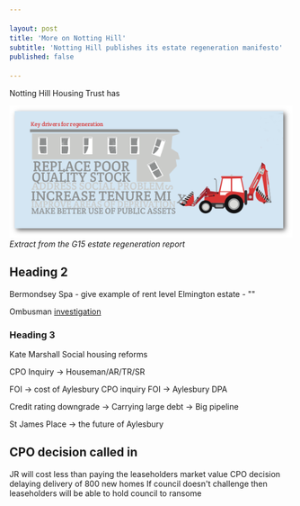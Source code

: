 ```yaml
---

layout: post
title: 'More on Notting Hill'
subtitle: 'Notting Hill publishes its estate regeneration manifesto'
published: false

---
```

Notting Hill Housing Trust has 


![](/img/keydrivers.png)
*Extract from the G15 estate regeneration report*

## Heading 2
Bermondsey Spa - give example of rent level
Elmington estate - ""

Ombusman [investigation](http://whatever.com)

### Heading 3
Kate Marshall 
Social housing reforms

CPO Inquiry -> Houseman/AR/TR/SR

FOI -> cost of Aylesbury CPO inquiry
FOI -> Aylesbury DPA

Credit rating downgrade
   -> Carrying large debt
   -> Big pipeline
   
St James Place -> the future of Aylesbury

## CPO decision called in
JR will cost less than paying the leaseholders market value
CPO decision delaying delivery of 800 new homes
If council doesn't challenge then leaseholders will be able to hold council to ransome
